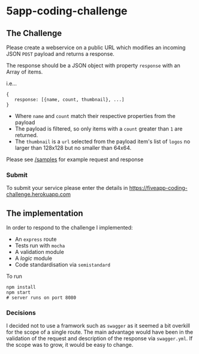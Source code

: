 # 5app-coding-challenge

## The Challenge

Please create a webservice on a public URL which modifies an incoming JSON `POST` payload and returns a response. 

The response should be a JSON object with property `response` with an Array of items.

i.e...
```
{
   response: [{name, count, thumbnail}, ...]
}
```

- Where `name` and `count` match their respective properties from the payload
- The payload is filtered, so only items with a `count` greater than `1` are returned.
- The `thumbnail` is a `url` selected from the payload item's list of `logos` no larger than 128x128 but no smaller than 64x64.

Please see [/samples](/samples) for example request and response

### Submit

To submit your service please enter the details in https://fiveapp-coding-challenge.herokuapp.com

## The implementation

In order to respond to the challenge I implemented:
- An `express` route
- Tests run with `mocha`
- A validation module
- A *logic* module
- Code standardisation via `semistandard`

To run 
```
npm install
npm start
# server runs on port 8080
```


### Decisions

I decided not to use a framwork such as `swagger` as it seemed a bit overkill for the scope of a single route. The main advantage would have been in the validation of the request and description of the response via `swagger.yml`. If the scope was to grow, it would be easy to change.

